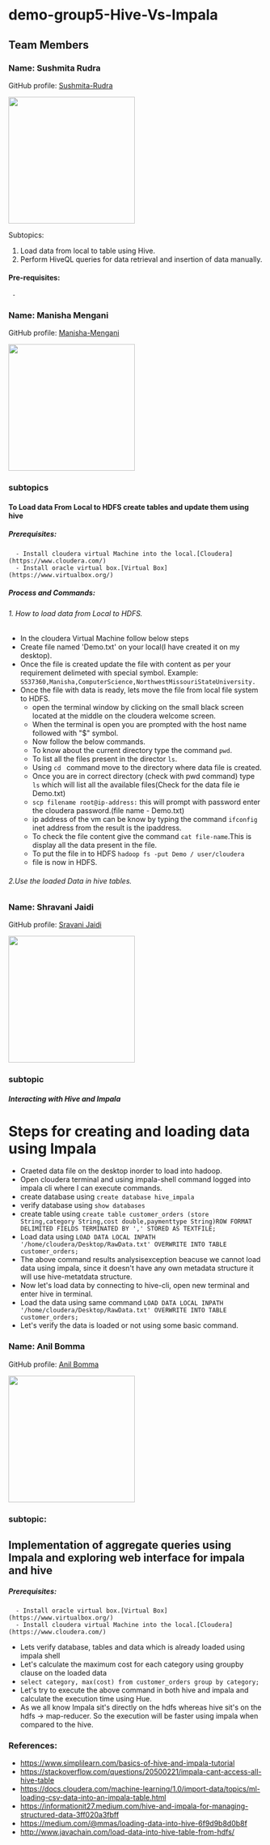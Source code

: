 # demo-group5-Hive-Vs-Impala
## Team Members

### Name: Sushmita Rudra

GitHub profile: [Sushmita-Rudra](https://github.com/Sushmita-Rudra)

<img src="./IMG_2139.jpg" width="250"/>

Subtopics:
1. Load data from local to table using Hive.
1. Perform HiveQL queries for data retrieval and insertion of data manually.

#### Pre-requisites:
     - 
### Name: Manisha Mengani

GitHub profile: [Manisha-Mengani](https://github.com/Manisha-Mengani)

<img src="./mengani.jpeg" width="250"/>


### subtopics
#### To Load data From Local to HDFS create tables and update them using hive
##### Prerequisites:
      - Install cloudera virtual Machine into the local.[Cloudera](https://www.cloudera.com/)
      - Install oracle virtual box.[Virtual Box](https://www.virtualbox.org/)
      
##### Process and Commands:
###### 1. How to load data from Local to HDFS.
   - In the cloudera Virtual Machine follow below steps
   - Create file named 'Demo.txt' on your local(I have created it on my desktop).
   - Once the file is created update the file with content as per your requirement delimeted with special symbol.
     Example: ``` S537360,Manisha,ComputerScience,NorthwestMissouriStateUniversity. ```
   - Once the file with data is ready, lets move the file from local file system to HDFS.
     - open the terminal window by clicking on the small black screen located at the middle on the cloudera welcome screen.
     - When the terminal is open you are prompted with the host name followed with "$" symbol.
     - Now follow the below commands.
     - To know about the current directory type the command ```pwd```.
     - To list all the files present in the director ```ls```.
     - Using ```cd ``` command move to the directory where data file is created.
     - Once you are in correct directory (check with pwd command) type ``` ls ``` which will list all the available files(Check for the data file ie Demo.txt)
     - ``` scp filename root@ip-address: ``` this will prompt with password enter the cloudera password.(file name - Demo.txt)
     - ip address of the vm can be know by typing the command ``` ifconfig ``` inet address from the result is the ipaddress.
     - To check the file content give the command ``` cat file-name ```.This is display all the data present in the file.
     - To put the file in to HDFS ``` hadoop fs -put Demo / user/cloudera ```
     - file is now in HDFS.
     
     
   
   
###### 2.Use the loaded Data in hive tables.

### Name: Shravani Jaidi 

GitHub profile: [Sravani Jaidi](https://github.com/Sravani537520)

<img src="./Shrvni.jpeg" width="250">

### subtopic
##### Interacting with Hive and Impala
Steps for creating and loading data using Impala
===================================================

- Craeted data file on the desktop inorder to load into hadoop.
- Open cloudera terminal and using impala-shell command logged into impala cli where I can execute commands.
- create database using `create database hive_impala` 
- verify database using `show databases`
- create table using `create table customer_orders (store String,category String,cost double,paymenttype String)ROW FORMAT DELIMITED FIELDS TERMINATED BY ',' STORED AS TEXTFILE; `
- Load data using `LOAD DATA LOCAL INPATH '/home/cloudera/Desktop/RawData.txt' OVERWRITE INTO TABLE customer_orders;` 
- The above command results analysisexception beacuse we cannot load data using impala, since it doesn't have any own metadata structure it will use hive-metatdata structure.
- Now let's load data by connecting to hive-cli, open new terminal and enter hive in terminal.
- Load the data using same command `LOAD DATA LOCAL INPATH '/home/cloudera/Desktop/RawData.txt' OVERWRITE INTO TABLE customer_orders;`
- Let's verify the data is loaded or not using some basic command.



### Name: Anil Bomma

GitHub profile: [Anil Bomma](https://github.com/anil-bomma)


<img src="./bomma.jpeg" width="250">

### subtopic:
 ## Implementation of aggregate queries using Impala and exploring web interface for impala and hive
 
 ##### Prerequisites:
      - Install oracle virtual box.[Virtual Box](https://www.virtualbox.org/)
      - Install cloudera virtual Machine into the local.[Cloudera](https://www.cloudera.com/)
 
 - Lets verify database, tables and data which is already loaded using impala shell
 - Let's calculate the maximum cost for each category using groupby clause on the loaded data 
 - `select category, max(cost) from customer_orders group by category;`
 - Let's try to execute the above command in both hive and impala and calculate the execution time using Hue.
 - As we all know Impala sit's directly on the hdfs whereas hive sit's on the hdfs -> map-reducer. So the execution will be faster using impala when compared to the hive.
 

### References:
- https://www.simplilearn.com/basics-of-hive-and-impala-tutorial
- https://stackoverflow.com/questions/20500221/impala-cant-access-all-hive-table
- https://docs.cloudera.com/machine-learning/1.0/import-data/topics/ml-loading-csv-data-into-an-impala-table.html
- https://informationit27.medium.com/hive-and-impala-for-managing-structured-data-3ff020a3fbff
- https://medium.com/@mmas/loading-data-into-hive-6f9d9b8d0b8f
- http://www.javachain.com/load-data-into-hive-table-from-hdfs/

